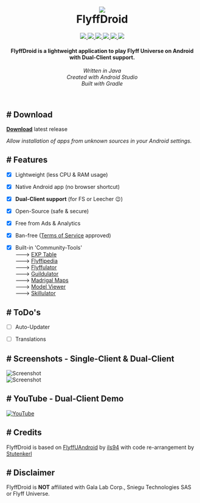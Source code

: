 <h1 align="center">
  <br>
  <a href="https://github.com/d3rt0xx/FlyffDroid">
  <img src="https://imguploader.de/images/2022/06/26/ic_launcher5acc11c4a97b1049.png">
  </a>
  <br>
  FlyffDroid
  <br>
</h1>

<p align="center">
  <a href="https://github.com/d3rt0xx/FlyffDroid/releases/latest">
  <img src="https://img.shields.io/github/v/release/d3rt0xx/FlyffDroid?label=Version&style=flat-square">
  </a>
  <a href="https://github.com/d3rt0xx/FlyffDroid/releases">
  <img src="https://img.shields.io/github/downloads/d3rt0xx/FlyffDroid/total?label=Downloads&style=flat-square">
  </a>
  <a href="https://github.com/d3rt0xx/FlyffDroid/blob/main/LICENSE.md">
  <img src="https://img.shields.io/github/license/d3rt0xx/FlyffDroid?label=License&style=flat-square">
  </a>
  <a href="https://github.com/d3rt0xx/FlyffDroid/commits/main">
  <img src="https://img.shields.io/github/last-commit/d3rt0xx/FlyffDroid?label=Updated&logo=github&style=flat-square">
  </a>
  <a href="https://github.com/d3rt0xx/FlyffDroid/issues?q=is%3Aopen+is%3Aissue">
  <img src="https://img.shields.io/github/issues/d3rt0xx/FlyffDroid?color=yellow&label=Issues&logo=github&style=flat-square">
  </a>
  <a href="https://github.com/d3rt0xx/FlyffDroid/issues?q=is%3Aissue+is%3Aclosed">
  <img src="https://img.shields.io/github/issues-closed/d3rt0xx/FlyffDroid?color=green&label=Issues&logo=github&style=flat-square">
  </a>
</p>

<h4 align="center">
  FlyffDroid is a lightweight application to play Flyff Universe on Android with Dual-Client support.
</h4>

<p align="center">
  <i>Written in Java</i>
  <br>
  <i>Created with Android Studio</i>
  <br>
  <i>Built with Gradle</i>
</p>

<br>

## # Download

[**Download**](https://github.com/d3rt0xx/FlyffDroid/releases/download/1.1.5/FlyffDroid_1.1.5.apk) latest release  

*Allow installation of apps from unknown sources in your Android settings.*


## # Features

- [x] Lightweight (less CPU & RAM usage)
- [X] Native Android app (no browser shortcut)
- [x] **Dual-Client support** (for FS or Leecher :wink:)
- [x] Open-Source (safe & secure)
- [x] Free from Ads & Analytics
- [x] Ban-free ([Terms of Service](https://galalab.helpshift.com/a/flyff-universe/?s=tos-privacy-policy&f=terms-of-service&l=en&p=all) approved)
- [x] Built-in 'Community-Tools'  
---> [EXP Table](https://flyff.me)  
---> [Flyffipedia](https://flyffipedia.com)  
---> [Flyffulator](https://flyffulator.com)  
---> [Guildulator](https://guildulator.vercel.app)  
---> [Madrigal Maps](https://www.madrigalmaps.com)  
---> [Model Viewer](https://flyffmodelviewer.com)  
---> [Skillulator](https://skillulator.com)  


## # ToDo's

- [ ] Auto-Updater
- [ ] Translations


## # Screenshots - Single-Client & Dual-Client

![Screenshot](https://imguploader.de/images/2022/08/19/toolbar.png)  
![Screenshot](https://imguploader.de/images/2022/08/23/switcher.png)


## # YouTube - Dual-Client Demo

[![YouTube](https://imguploader.de/images/2022/06/28/video.png)](https://www.youtube.com/watch?v=bY8VQP32aOA)


## # Credits

FlyffDroid is based on [FlyffUAndroid](https://github.com/ils94/FlyffUAndroid) by [ils94](https://github.com/ils94) with code re-arrangement by [Stutenkerl](https://github.com/Stutenkerl)


## # Disclaimer

FlyffDroid is **NOT** affiliated with Gala Lab Corp., Sniegu Technologies SAS or Flyff Universe.
